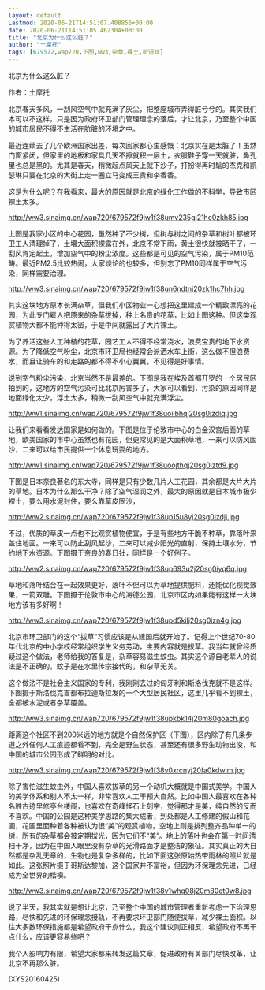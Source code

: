 ```yaml
---
layout: default
Lastmod: 2020-06-21T14:51:07.408856+00:00
date: 2020-06-21T14:51:05.462304+00:00
title: "北京为什么这么脏？"
author: "土摩托"
tags: [679572,wap720,下图,ww3,杂草,裸土,新语丝]
---
```


北京为什么这么脏？

作者：土摩托

北京春天多风，一刮风空气中就充满了灰尘，把整座城市弄得脏兮兮的。其实我们本可以不这样，只是因为政府环卫部门管理理念的落后，才让北京，乃至整个中国的城市居民不得不生活在肮脏的环境之中。

最近连续去了几个欧洲国家出差，每次回家都心生感慨：北京实在是太脏了！虽然门窗紧闭，但家里的地板和家具几天不擦就积一层土，衣服鞋子穿一天就脏，鼻孔里也总是黑的。尤其是春天，稍微起点风天上就下沙子，打扮得再时髦的杰克和凯瑟琳只要在北京的大街上走一圈立马变成王贵和李香香。

这是为什么呢？在我看来，最大的原因就是北京的绿化工作做的不科学，导致市区裸土太多。

http://ww3.sinaimg.cn/wap720/679572f9jw1f38umv235gj21hc0zkh85.jpg

上图是我家小区的中心花园，虽然种了不少树，但树与树之间的杂草和树叶都被环卫工人清理掉了，土壤大面积裸露在外，北京不常下雨，黄土很快就被晒干了，一刮风肯定起土，增加空气中的粉尘浓度。这些都是可见的空气污染，属于PM10范畴。最近PM2.5比较热闹，大家谈论的也较多，但别忘了PM10同样属于空气污染，同样需要治理。

http://ww3.sinaimg.cn/wap720/679572f9jw1f38un6ndtnj20zk1hc7hh.jpg

其实这块地方原本长满杂草，但我们小区物业一心想把这里建成一个精致漂亮的花园，为此专门雇人把原来的杂草拔掉，种上名贵的花草，比如上图这种。但这类观赏植物大都不能种得太密，于是中间就露出了大片裸土。

为了养活这些人工种植的花草，园艺工人不得不经常浇水，浪费宝贵的地下水资源。为了降低空气粉尘，北京市环卫局也经常会派洒水车上街，这么做不但浪费水，而且让骑车的和走路的都不得不小心翼翼，不见得是好事情。

说到空气粉尘污染，北京当然不是最差的。下图是我在埃及首都开罗的一个居民区拍到的，这地方的空气污染可比北京厉害多了，大家可以看到，污染的原因同样是地面绿化太少，浮土太多，稍微一刮风空气中就充满浮尘。

http://ww1.sinaimg.cn/wap720/679572f9jw1f38uoiibhqj20sg0izdiq.jpg

让我们来看看发达国家是如何做的。下图是位于伦敦市中心的白金汉宫后面的草地，欧美国家的市中心虽然也有花园，但更常见的是大面积草地，一来可以防风固沙，二来可以给市民提供一个休息玩耍的地方。

http://ww1.sinaimg.cn/wap720/679572f9jw1f38uoojthqj20sg0iztd9.jpg

下图是日本奈良著名的东大寺，同样是只有少数几片人工花园，其余都是大片大片的草地。日本为什么那么干净？除了空气湿润之外，最大的原因就是日本城市极少裸土，要么用水泥封住，要么靠草皮固沙，

http://ww2.sinaimg.cn/wap720/679572f9jw1f38up15u8yj20sg0izdjj.jpg

不过，优质的草皮一点也不比观赏植物便宜，于是有些地方干脆不种草，靠落叶来盖住地面。一来可以防止刮风起沙，二来可以减少阳光的直射，保持土壤水分，节约地下水资源。下图摄于奈良的春日社，同样是一个好例子。

http://ww2.sinaimg.cn/wap720/679572f9jw1f38up693u2j20sg0iyq6q.jpg

草地和落叶结合在一起效果更好，落叶不但可以为草地提供肥料，还能优化视觉效果，一箭双雕。下图摄于伦敦市中心的海德公园，北京市区内如果能有这样一大块地方该有多好啊！

http://ww3.sinaimg.cn/wap720/679572f9jw1f38upd5kilj20sg0izn4g.jpg

北京市环卫部门的这个“拔草”习惯应该是从建国后就开始了。记得上个世纪70-80年代北京的中小学校经常组织学生义务劳动，主要内容就是拔草。我当年就曾经质疑过这个做法，老师给我的答复是，杂草容易滋生蚊虫。其实这个源自老辈人的说法是不正确的，蚊子是在水里传宗接代的，和杂草无关。

这个做法不是社会主义国家的专利，我刚刚去过的匈牙利和斯洛伐克就不是这样。下图摄于斯洛伐克首都布拉迪斯拉发的一个大型居民社区，这里几乎看不到裸土，全都被水泥或者杂草覆盖。

http://ww3.sinaimg.cn/wap720/679572f9jw1f38upkbk14j20m80goach.jpg

距离这个社区不到200米远的地方就是个自然保护区（下图），区内除了有几条步道之外任何人工痕迹都看不到，完全是野生状态，甚至还有很多野生动物出没，和中国的城市公园形成了鲜明的对比。

http://ww3.sinaimg.cn/wap720/679572f9jw1f38v0xrcnyj20fa0kdwim.jpg

除了害怕滋生蚊虫外，中国人喜欢拔草的另一个动机大概就是中国式美学。中国人的美学体系和别人不太一样，非常喜欢人工干预大自然。比如中国人最喜欢在各种名胜古迹里修亭台楼阁，也喜欢在奇峰怪石上刻字，觉得那才是美，纯自然的反而不喜欢。中国的公园是这种美学思路的集大成者，到处都是人工修建的假山和花圃，花圃里面种着各种被认为很“美”的观赏植物，空地上则是排列整齐品种单一的树，所有的杂草都会被定期拔光，因为它们不“美”。地上的落叶也会在第一时间清扫干净，因为在中国人眼里没有杂草的光滑路面才是整洁的象征。其实真正的大自然都是杂乱无章的，生物也是复杂多样的，比如下面这张原始热带雨林的照片就是如此。这张照片摄于哥斯达黎加，这个国家并不富裕，但因为环保理念先进，已经成为全世界的楷模。

http://ww3.sinaimg.cn/wap720/679572f9jw1f38v1whg08j20m80et0w8.jpg

说了半天，我其实就是想让北京，乃至整个中国的城市管理者重新考虑一下治理思路，尽快和先进的环保理念接轨，不再要求环卫部门随便拔草，减少裸土面积。以往大多数环保措施都是希望政府干点什么，我这个建议则正相反，希望政府不再干点什么，应该更容易些吧？

我个人影响力有限，希望大家都来转发这篇文章，促进政府有关部门尽快改革，让北京不再那么脏。

(XYS20160425)

